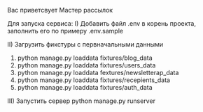 Вас приветсвует Мастер рассылок 

Для запуска сервиса: 
I) Добавить файл .env в корень проекта, заполнить его по примеру .env.sample

II) Загрузить фикстуры с первначальными данными
1) python manage.py loaddata fixtures/blog_data
2) python manage.py loaddata fixtures/users_data
3) python manage.py loaddata fextures/newsletterap_data
4) python manage.py loaddata fixtures/recepients_data
5) python manage.py loaddata fixtures/auth_data

III) Запустить сервер
python manage.py runserver
